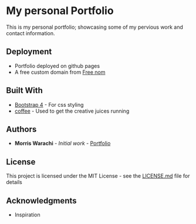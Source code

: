 # My personal Portfolio

This is my personal portfolio; showcasing some of my pervious work and contact information.

## Deployment

* Portfolio deployed on github pages
* A free custom domain from [Free nom](http://www.freenom.com/en/index.html?lang=en)

## Built With

* [Bootstrap 4](https://getbootstrap.com/docs/4.0/) - For css styling 
* [coffee](http://waracci.ml/) - Used to get the creative juices running


## Authors

* **Morris Warachi** - *Initial work* - [Portfolio](https://github.com/PurpleBooth)


## License

This project is licensed under the MIT License - see the [LICENSE.md](LICENSE.md) file for details

## Acknowledgments

* Inspiration


